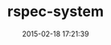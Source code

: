 ---
layout: post
title:  "rspec-system"
repo:   "puppetlabs/rspec-system"
date:   2015-02-18 17:21:39
gemurl: https://github.com/puppetlabs/rspec-system
---